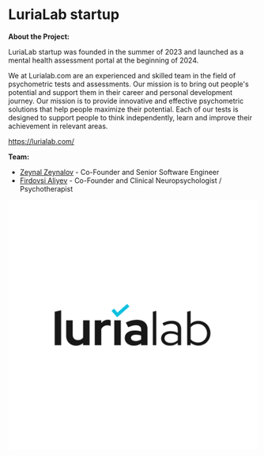 # LuriaLab startup

**About the Project:**

LuriaLab startup was founded in the summer of 2023 and launched as a mental health assessment portal at the beginning of 2024.

We at Lurialab.com are an experienced and skilled team in the field of psychometric tests and assessments. Our mission is to bring out people's potential and support them in their career and personal development journey. Our mission is to provide innovative and effective psychometric solutions that help people maximize their potential. Each of our tests is designed to support people to think independently, learn and improve their achievement in relevant areas.

https://lurialab.com/

**Team:**

- [Zeynal Zeynalov](https://www.linkedin.com/in/zeynal/) - Co-Founder and Senior Software Engineer
- [Firdovsi Aliyev](https://www.linkedin.com/in/firdovsialiyev/) - Co-Founder and Clinical Neuropsychologist / Psychotherapist

![Logo](https://github.com/zeynalzeynalov/LuriaLab-Startup/blob/main/Images/lurialab-logo.png)

